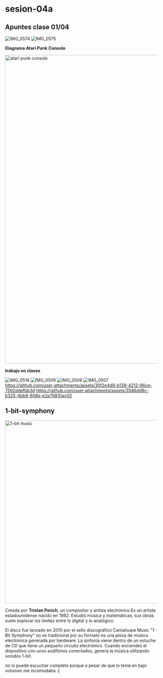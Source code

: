 # sesion-04a
## Apuntes clase 01/04

![IMG_0574](https://github.com/user-attachments/assets/619939a9-cf70-4ded-b784-56e7a5fae4c6)
![IMG_0575](https://github.com/user-attachments/assets/7708d345-84cf-4dae-ad0b-afe0a28fa921)

**Diagrama Atari Punk Console**

<img width="1013" alt="atari punk console" src="https://github.com/user-attachments/assets/d87e9aea-dd5b-401d-b1e9-04f13ef88322" />

**trabajo en clases**

![IMG_0518](https://github.com/user-attachments/assets/8adc82da-6241-4d7d-ad09-6e694e44eb66)
![IMG_0509](https://github.com/user-attachments/assets/a1de2718-8aca-487a-9226-9a21be09f00e)
![IMG_0508](https://github.com/user-attachments/assets/b89f7e86-69da-4c9a-84c4-c3a1171181e1)
![IMG_0507](https://github.com/user-attachments/assets/05eb08b2-298f-490d-9694-d5d3cd37f3c1)
<https://github.com/user-attachments/assets/30f2e4d9-b139-4212-96ce-7592ddefbb3d>
<https://github.com/user-attachments/assets/3546dd8c-b325-4bb9-908e-e2e76810ac02>

## 1-bit-symphony

<img width="601" alt="1-bit music" src="https://github.com/user-attachments/assets/1dbb2e91-6e3d-4df7-8f22-1aca70c0d3a8" />

Creada por **Tristan Perich**, un compositor y artista electrónico.Es un artista estadounidense nacido en 1982. Estudió música y matemáticas, sus obras suele explorar los límites entre lo digital y lo analógico. 

El disco fue lanzado en 2010 por el sello discográfico Cantaloupe Music
"1-Bit Symphony" no es tradicional por su formato  es una pieza de música electrónica generada  por hardware. La sinfonía viene dentro de un estuche de CD que tiene un pequeño circuito electrónico. Cuando enciendes el dispositivo con unos audífonos conectados, genera la música utilizando sonidos 1-bit.

no lo puede escuchar completo porque a pesar de que lo tenía en bajo volumen me incomodaba :(
